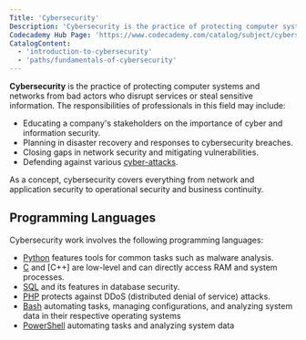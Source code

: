 ```yaml
---
Title: 'Cybersecurity'
Description: 'Cybersecurity is the practice of protecting computer systems and networks from bad actors who disrupt services or steal sensitive information.'
Codecademy Hub Page: 'https://www.codecademy.com/catalog/subject/cybersecurity'
CatalogContent:
  - 'introduction-to-cybersecurity'
  - 'paths/fundamentals-of-cybersecurity'
---
```


<link rel="canonical" href="https://www.codecademy.com/resources/blog/what-is-cybersecurity/" />

**Cybersecurity** is the practice of protecting computer systems and networks from bad actors who disrupt services or steal sensitive information. The responsibilities of professionals in this field may include:

- Educating a company's stakeholders on the importance of cyber and information security.
- Planning in disaster recovery and responses to cybersecurity breaches.
- Closing gaps in network security and mitigating vulnerabilities.
- Defending against various [cyber-attacks](https://www.codecademy.com/resources/docs/cybersecurity/cyber-attack).

As a concept, cybersecurity covers everything from network and application security to operational security and business continuity.

## Programming Languages

Cybersecurity work involves the following programming languages:

- [Python](https://www.codecademy.com/resources/docs/python) features tools for common tasks such as malware analysis.
- [C](https://www.codecademy.com/resources/docs/c) and [C++] are low-level and can directly access RAM and system processes.
- [SQL](https://www.codecademy.com/resources/docs/sql) and its features in database security.
- [PHP](https://www.codecademy.com/resources/docs/php) protects against DDoS (distributed denial of service) attacks.
- [Bash](https://www.codecademy.com/resources/docs/command-line/bash) automating tasks, managing configurations, and analyzing system data in their respective operating systems
- [PowerShell](https://www.codecademy.com/resources/docs/powershell) automating tasks and analyzing system data
